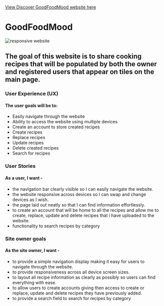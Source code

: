 [View Discover GoodFoodMood website here]()

# GoodFoodMood
![responsive website]()

## The goal of this website is to share cooking recipes that will be populated by both the owner and registered users that appear on tiles on the main page. 

### User Experience (UX)

#### The user goals will be to:
* Easily navigate through the website
* Ability to access the website using multiple devices
* Create an account to store created recipes
* Create recipes
* Replace recipes
* Update recipes
* Delete created recipes
* Search for recipes

### User Stories

#### As a user, I want - 
* the navigation bar clearly visible so I can easily navigate the website.
* the website responsive across devices so I can swap and change devices as I wish.
* the page laid out neatly so that I can find information effortlessly.
* to create an account that will be home to all the recipes and allow me to create, replace, update and delete recipes that i have uploaded to the website.
* functionality to search recipes by category

### Site owner goals

#### As the site owner, I want - 
* to provide a simple navigation display making it easy for users to navigate through the website.
* to provide responsiveness across all device screen sizes.
* to layout all recipe information as clearly as possibly so users can find everything with ease.
* to allow users to create accounts giving then access to create or replace, update and delete recipes they have previously added.
* to provide a search field to search for recipes by category

